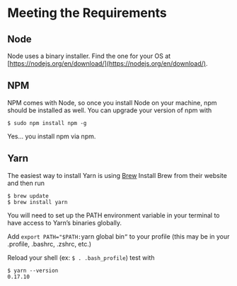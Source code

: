 # Meeting the Requirements

## Node

Node uses a binary installer. Find the one for your OS at [https://nodejs.org/en/download/](https://nodejs.org/en/download/).

## NPM

NPM comes with Node, so once you install Node on your machine, npm should be installed as well. You can upgrade your version of npm with 

```
$ sudo npm install npm -g
```

Yes… you install npm via npm.

## Yarn

The easiest way to install Yarn is using [Brew](http://brew.sh/) Install Brew from their website and then run

```
$ brew update
$ brew install yarn
```

You will need to set up the PATH environment variable in your terminal to have access to Yarn’s binaries globally.

Add `export PATH="$PATH:`yarn global bin`”` to your profile (this may be in your .profile, .bashrc, .zshrc, etc.)

Reload your shell (ex: `$ . .bash_profile`) test with 

```
$ yarn --version
0.17.10
```
